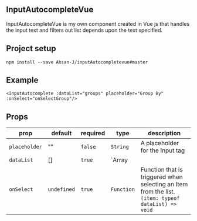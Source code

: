 ## InputAutocompleteVue

InputAutocompleteVue is my own component created in Vue js that handles the input text and filters out list depends upon the text specified. 

## Project setup
```
npm install --save Ahsan-J/inputAutocompletevue#master
```

## Example

```
<InputAutocomplete :dataList="groups" placeholder="Group By" :onSelect="onSelectGroup"/>
```

## Props

prop | default | required | type | description
---- | ------- | -------- | ---- | -----------
`placeholder` | "" | `false` | `String` | A placeholder for the Input tag
`dataList` | [] | `true` | `Array || Object` | List of all data that needs to be iterated.
`onSelect` | `undefined` | `true` | `Function` | Function that is triggered when selecting an Item from the list. `(item: typeof dataList) => void`

